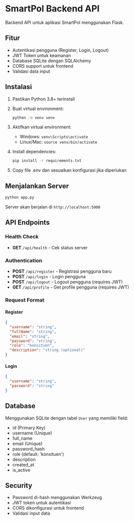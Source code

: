 # SmartPol Backend API

Backend API untuk aplikasi SmartPol menggunakan Flask.

## Fitur

- Autentikasi pengguna (Register, Login, Logout)
- JWT Token untuk keamanan
- Database SQLite dengan SQLAlchemy
- CORS support untuk frontend
- Validasi data input

## Instalasi

1. Pastikan Python 3.8+ terinstall
2. Buat virtual environment:
   ```bash
   python -m venv venv
   ```

3. Aktifkan virtual environment:
   - Windows: `venv\Scripts\activate`
   - Linux/Mac: `source venv/bin/activate`

4. Install dependencies:
   ```bash
   pip install -r requirements.txt
   ```

5. Copy file .env dan sesuaikan konfigurasi jika diperlukan

## Menjalankan Server

```bash
python app.py
```

Server akan berjalan di `http://localhost:5000`

## API Endpoints

### Health Check
- **GET** `/api/health` - Cek status server

### Authentication
- **POST** `/api/register` - Registrasi pengguna baru
- **POST** `/api/login` - Login pengguna
- **POST** `/api/logout` - Logout pengguna (requires JWT)
- **GET** `/api/profile` - Get profile pengguna (requires JWT)

### Request Format

#### Register
```json
{
  "username": "string",
  "fullName": "string",
  "email": "string",
  "password": "string",
  "role": "konsituen",
  "description": "string (optional)"
}
```

#### Login
```json
{
  "username": "string",
  "password": "string"
}
```

## Database

Menggunakan SQLite dengan tabel `User` yang memiliki field:
- id (Primary Key)
- username (Unique)
- full_name
- email (Unique)
- password_hash
- role (default: 'konsituen')
- description
- created_at
- is_active

## Security

- Password di-hash menggunakan Werkzeug
- JWT token untuk autentikasi
- CORS dikonfigurasi untuk frontend
- Validasi input data